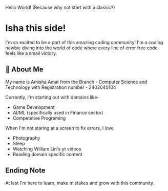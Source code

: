 


Hello World!
(Because why not start with a classic?)

# Isha this side! 

I'm so excited to be a part of this amazing coding community!
I'm a coding newbie diving into the world of code where every line of error free code feels like a small victory.
## 🚀 About Me
My name is Amisha Amat 
from the Branch - Computer Science and Technology
with Registration number - 2402040104

Currently, I'm starting out with domains like-

* Game Development 
* AI/ML (specifically used in Finance sector)
* Competetive Programing

When I'm not staring at a screen to fix errors, I love 
* Photography
* Sleep
* Watching William Lin's yt videos
* Reading domain specific content



## Ending Note

At last I'm here to learn, make mistakes and grow with this community. 